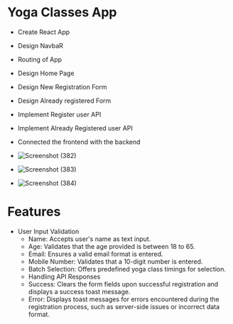 # Yoga Classes App
- Create React App
- Design NavbaR
- Routing of App
- Design Home Page
- Design New Registration Form
- Design Already registered Form
- Implement Register user API
- Implement Already Registered user API
- Connected the frontend with the backend

- ![Screenshot (382)](https://github.com/whoanujyadav/YogoClasses-Website/assets/91775250/e30a10bd-e654-4712-9711-ce062c3e2039) 
- ![Screenshot (383)](https://github.com/whoanujyadav/YogoClasses-Website/assets/91775250/458c691f-ce00-4f9e-8971-08da2a7d60af)
- ![Screenshot (384)](https://github.com/whoanujyadav/YogoClasses-Website/assets/91775250/d5c1f3c6-da79-415a-b0a6-40c199d3288d)

# Features
- User Input Validation
    - Name: Accepts user's name as text input.
    - Age: Validates that the age provided is between 18 to 65.
    - Email: Ensures a valid email format is entered.
    - Mobile Number: Validates that a 10-digit number is entered.
    - Batch Selection: Offers predefined yoga class timings for selection.
    - Handling API Responses
    - Success: Clears the form fields upon successful registration and displays a success toast message.
    - Error: Displays toast messages for errors encountered during the registration process, such as server-side issues or  incorrect data format.
